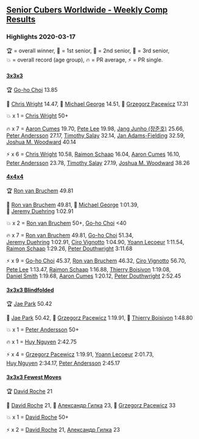 <style>table {white-space: nowrap;}</style>

## [Senior Cubers Worldwide - Weekly Comp Results](/scw-comp/results/)
### Highlights 2020-03-17

<span style="white-space: nowrap;">🏆 = overall winner</span>, <span style="white-space: nowrap;">🥇 = 1st senior</span>, <span style="white-space: nowrap;">🥈 = 2nd senior</span>, <span style="white-space: nowrap;">🥉 = 3rd senior</span>, <span style="white-space: nowrap;">💥 = overall record (age group)</span>, <span style="white-space: nowrap;">🔥 = PR average</span>, <span style="white-space: nowrap;">⚡ = PR single</span>.

#### [3x3x3](333.md)

<span style="white-space: nowrap;">🏆 [Go-ho Choi](../../persons/go_ho_choi/333.md) 13.85</span>

<span style="white-space: nowrap;">🥇 [Chris Wright](../../persons/chris_wright/333.md) 14.47</span>, <span style="white-space: nowrap;">🥈 [Michael George](../../persons/michael_george/333.md) 14.51</span>, <span style="white-space: nowrap;">🥉 [Grzegorz Pacewicz](../../persons/grzegorz_pacewicz/333.md) 17.31</span>

💥 x 1 = <span style="white-space: nowrap;">[Chris Wright](../../persons/chris_wright/333.md) 50+</span>

🔥 x 7 = <span style="white-space: nowrap;">[Aaron Cumes](../../persons/aaron_cumes/333.md) 19.70</span>, <span style="white-space: nowrap;">[Pete Lee](../../persons/pete_lee/333.md) 19.98</span>, <span style="white-space: nowrap;">[Jang Junho (장준호)](../../persons/jang_junho/333.md) 25.66</span>, <span style="white-space: nowrap;">[Peter Andersson](../../persons/peter_andersson/333.md) 27.17</span>, <span style="white-space: nowrap;">[Timothy Salay](../../persons/timothy_salay/333.md) 32.14</span>, <span style="white-space: nowrap;">[Jan Adams-Fielding](../../persons/jan_adams_fielding/333.md) 32.59</span>, <span style="white-space: nowrap;">[Joshua M. Woodward](../../persons/joshua_m_woodward/333.md) 40.14</span>

⚡ x 6 = <span style="white-space: nowrap;">[Chris Wright](../../persons/chris_wright/333.md) 10.58</span>, <span style="white-space: nowrap;">[Raimon Schaap](../../persons/raimon_schaap/333.md) 16.04</span>, <span style="white-space: nowrap;">[Aaron Cumes](../../persons/aaron_cumes/333.md) 16.10</span>, <span style="white-space: nowrap;">[Peter Andersson](../../persons/peter_andersson/333.md) 23.78</span>, <span style="white-space: nowrap;">[Timothy Salay](../../persons/timothy_salay/333.md) 27.19</span>, <span style="white-space: nowrap;">[Joshua M. Woodward](../../persons/joshua_m_woodward/333.md) 38.26</span>

#### [4x4x4](444.md)

<span style="white-space: nowrap;">🏆 [Ron van Bruchem](../../persons/ron_van_bruchem/444.md) 49.81</span>

<span style="white-space: nowrap;">🥇 [Ron van Bruchem](../../persons/ron_van_bruchem/444.md) 49.81</span>, <span style="white-space: nowrap;">🥈 [Michael George](../../persons/michael_george/444.md) 1:01.39</span>, <span style="white-space: nowrap;">🥉 [Jeremy Duehring](../../persons/jeremy_duehring/444.md) 1:02.91</span>

💥 x 2 = <span style="white-space: nowrap;">[Ron van Bruchem](../../persons/ron_van_bruchem/444.md) 50+</span>, <span style="white-space: nowrap;">[Go-ho Choi](../../persons/go_ho_choi/444.md) <40</span>

🔥 x 7 = <span style="white-space: nowrap;">[Ron van Bruchem](../../persons/ron_van_bruchem/444.md) 49.81</span>, <span style="white-space: nowrap;">[Go-ho Choi](../../persons/go_ho_choi/444.md) 51.34</span>, <span style="white-space: nowrap;">[Jeremy Duehring](../../persons/jeremy_duehring/444.md) 1:02.91</span>, <span style="white-space: nowrap;">[Ciro Vignotto](../../persons/ciro_vignotto/444.md) 1:04.90</span>, <span style="white-space: nowrap;">[Yoann Lecoeur](../../persons/yoann_lecoeur/444.md) 1:11.54</span>, <span style="white-space: nowrap;">[Raimon Schaap](../../persons/raimon_schaap/444.md) 1:29.26</span>, <span style="white-space: nowrap;">[Peter Douthwright](../../persons/peter_douthwright/444.md) 3:11.68</span>

⚡ x 9 = <span style="white-space: nowrap;">[Go-ho Choi](../../persons/go_ho_choi/444.md) 45.37</span>, <span style="white-space: nowrap;">[Ron van Bruchem](../../persons/ron_van_bruchem/444.md) 46.32</span>, <span style="white-space: nowrap;">[Ciro Vignotto](../../persons/ciro_vignotto/444.md) 56.70</span>, <span style="white-space: nowrap;">[Pete Lee](../../persons/pete_lee/444.md) 1:13.47</span>, <span style="white-space: nowrap;">[Raimon Schaap](../../persons/raimon_schaap/444.md) 1:16.88</span>, <span style="white-space: nowrap;">[Thierry Boisivon](../../persons/thierry_boisivon/444.md) 1:19.08</span>, <span style="white-space: nowrap;">[Daniel Smith](../../persons/daniel_smith/444.md) 1:19.68</span>, <span style="white-space: nowrap;">[Aaron Cumes](../../persons/aaron_cumes/444.md) 1:20.12</span>, <span style="white-space: nowrap;">[Peter Douthwright](../../persons/peter_douthwright/444.md) 2:52.45</span>

#### [3x3x3 Blindfolded](333bf.md)

<span style="white-space: nowrap;">🏆 [Jae Park](../../persons/jae_park/333bf.md) 50.42</span>

<span style="white-space: nowrap;">🥇 [Jae Park](../../persons/jae_park/333bf.md) 50.42</span>, <span style="white-space: nowrap;">🥈 [Grzegorz Pacewicz](../../persons/grzegorz_pacewicz/333bf.md) 1:19.91</span>, <span style="white-space: nowrap;">🥉 [Thierry Boisivon](../../persons/thierry_boisivon/333bf.md) 1:48.80</span>

💥 x 1 = <span style="white-space: nowrap;">[Peter Andersson](../../persons/peter_andersson/333bf.md) 50+</span>

🔥 x 1 = <span style="white-space: nowrap;">[Huy Nguyen](../../persons/huy_nguyen/333bf.md) 2:42.75</span>

⚡ x 4 = <span style="white-space: nowrap;">[Grzegorz Pacewicz](../../persons/grzegorz_pacewicz/333bf.md) 1:19.91</span>, <span style="white-space: nowrap;">[Yoann Lecoeur](../../persons/yoann_lecoeur/333bf.md) 2:01.73</span>, <span style="white-space: nowrap;">[Huy Nguyen](../../persons/huy_nguyen/333bf.md) 2:34.17</span>, <span style="white-space: nowrap;">[Peter Andersson](../../persons/peter_andersson/333bf.md) 2:45.17</span>

#### [3x3x3 Fewest Moves](333fm.md)

<span style="white-space: nowrap;">🏆 [David Roche](../../persons/david_roche/333fm.md) 21</span>

<span style="white-space: nowrap;">🥇 [David Roche](../../persons/david_roche/333fm.md) 21</span>, <span style="white-space: nowrap;">🥈 [Александр Гилка](../../persons/александр_гилка/333fm.md) 23</span>, <span style="white-space: nowrap;">🥉 [Grzegorz Pacewicz](../../persons/grzegorz_pacewicz/333fm.md) 33</span>

💥 x 1 = <span style="white-space: nowrap;">[David Roche](../../persons/david_roche/333fm.md) 50+</span>

⚡ x 2 = <span style="white-space: nowrap;">[David Roche](../../persons/david_roche/333fm.md) 21</span>, <span style="white-space: nowrap;">[Александр Гилка](../../persons/александр_гилка/333fm.md) 23</span>


<!-- Global site tag (gtag.js) - Google Analytics -->
<script async src="https://www.googletagmanager.com/gtag/js?id=UA-86348435-3"></script>
<script>window.dataLayer = window.dataLayer || []; function gtag() {dataLayer.push(arguments);} gtag('js', new Date()); gtag('config', 'UA-86348435-3');</script>
